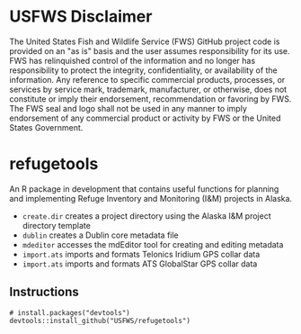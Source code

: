 # USFWS Disclaimer
The United States Fish and Wildlife Service (FWS) GitHub project code is provided on 
an "as is" basis and the user assumes responsibility for its use. FWS has relinquished 
control of the information and no longer has responsibility to protect the integrity, 
confidentiality, or availability of the information. Any reference to specific 
commercial products, processes, or services by service mark, trademark, manufacturer, 
or otherwise, does not constitute or imply their endorsement, recommendation or 
favoring by FWS. The FWS seal and logo shall not be used in any manner to imply 
endorsement of any commercial product or activity by FWS or the United States 
Government.

# refugetools
An R package in development that contains useful functions for planning and implementing Refuge 
Inventory and Monitoring (I&M) projects in Alaska.

* `create.dir` creates a project directory using the Alaska I&M project directory template  
* `dublin` creates a Dublin core metadata file 
* `mdeditor` accesses the mdEditor tool for creating and editing metadata
* `import.ats` imports and formats Telonics Iridium GPS collar data
* `import.ats` imports and formats ATS GlobalStar GPS collar data

## Instructions
```(r)
# install.packages("devtools")
devtools::install_github("USFWS/refugetools")
```
